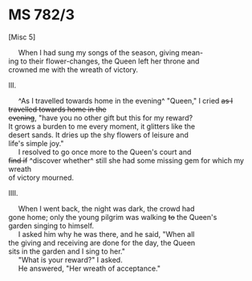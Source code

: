 # MS 782/3

[Misc 5]

&nbsp;&nbsp;&nbsp;&nbsp;&nbsp;When I had sung my songs of the season, giving mean- \
ing to their flower-changes, the Queen left her throne and \
crowned me with the wreath of victory. 

III.

&nbsp;&nbsp;&nbsp;&nbsp;&nbsp;^As I travelled towards home in the evening^ "Queen," I cried ~~as I travelled towards home in the \
evening~~, "have you no other gift but this for my reward? \
It grows a burden to me every moment, it glitters like the \
desert sands. It dries up the shy flowers of leisure and \
life's simple joy." \
&nbsp;&nbsp;&nbsp;&nbsp;&nbsp;I resolved to go once more to the Queen's court and \
~~find if~~ ^discover whether^ still she had some missing gem for which my wreath \
of victory mourned. 

IIII. 

&nbsp;&nbsp;&nbsp;&nbsp;&nbsp;When I went back, the night was dark, the crowd had \
gone home; only the young pilgrim was walking ~~to~~ the Queen's \
garden singing to himself. \
&nbsp;&nbsp;&nbsp;&nbsp;&nbsp;I asked him why he was there, and he said, "When all \
the giving and receiving are done for the day, the Queen \
sits in the garden and I sing to her." \
&nbsp;&nbsp;&nbsp;&nbsp;&nbsp;"What is your reward?" I asked. \
&nbsp;&nbsp;&nbsp;&nbsp;&nbsp;He answered, "Her wreath of acceptance."
